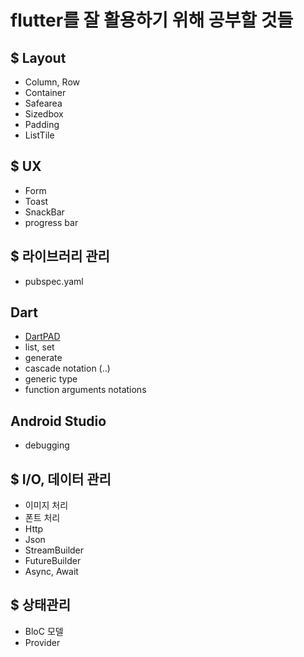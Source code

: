 # flutter를 잘 활용하기 위해 공부할 것들

## $ Layout

* Column, Row
* Container
* Safearea
* Sizedbox
* Padding
* ListTile

## $ UX

* Form
* Toast
* SnackBar
* progress bar

## $ 라이브러리 관리

* pubspec.yaml

## Dart

* [DartPAD](https://dartpad.dev/)
* list, set
* generate
* cascade notation (..)
* generic type
* function arguments notations

## Android Studio

* debugging

## $ I/O, 데이터 관리

* 이미지 처리
* 폰트 처리
* Http
* Json
* StreamBuilder
* FutureBuilder
* Async, Await

## $ 상태관리

* BloC 모델
* Provider
